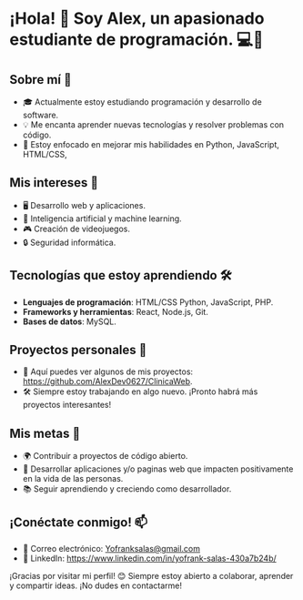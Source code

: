 # ¡Hola! 👋 Soy Alex, un apasionado estudiante de programación. 💻🚀

## Sobre mí 🌟
- 🎓 Actualmente estoy estudiando programación y desarrollo de software.
- 💡 Me encanta aprender nuevas tecnologías y resolver problemas con código.
- 🌱 Estoy enfocado en mejorar mis habilidades en  Python, JavaScript, HTML/CSS,

## Mis intereses 🧠
- 🖥️ Desarrollo web y aplicaciones.
- 🤖 Inteligencia artificial y machine learning.
- 🎮 Creación de videojuegos.
- 🔒 Seguridad informática.

## Tecnologías que estoy aprendiendo 🛠️
- **Lenguajes de programación**: HTML/CSS Python, JavaScript, PHP. 
- **Frameworks y herramientas**: React, Node.js, Git.
- **Bases de datos**: MySQL.

## Proyectos personales 🚧
- 📂 Aquí puedes ver algunos de mis proyectos: https://github.com/AlexDev0627/ClinicaWeb.
- 🛠️ Siempre estoy trabajando en algo nuevo. ¡Pronto habrá más proyectos interesantes!

## Mis metas 🎯
- 🌍 Contribuir a proyectos de código abierto.
- 🚀 Desarrollar aplicaciones y/o paginas web que impacten positivamente en la vida de las personas.
- 📚 Seguir aprendiendo y creciendo como desarrollador.

## ¡Conéctate conmigo! 📫
- 📧 Correo electrónico: Yofranksalas@gmail.com
- 💼 LinkedIn: https://www.linkedin.com/in/yofrank-salas-430a7b24b/

¡Gracias por visitar mi perfil! 😊 Siempre estoy abierto a colaborar, aprender y compartir ideas. ¡No dudes en contactarme!
